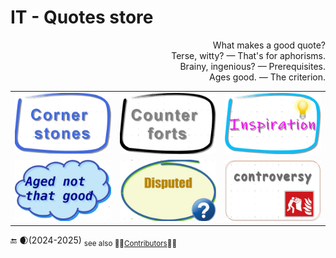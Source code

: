 # IT - Quotes store

<p dir="rtl">?What makes a good quote<br/>
.Terse, witty? —  That's for aphorisms<br/>
.Brainy, ingenious? — Prerequisites<br/>
.Ages good. — The criterion</p>

<table>
  <tr>
    <td>
       <a href="README+/cornerstones.md"><img src="../../../_rsc/_img/_nav/abriss/Cornerstones_390x250px.jpg" alt="&nbsp;&nbsp;&nbsp;IT Quotes - Cornerstones" 
                                  title="Aged selection of profound quotes"/></a>
    </td>
    <td>
       <a href="README+/quotes_aux.md"><img src="../../../_rsc/_img/_nav/abriss/Counterforts_390x250px.jpg" alt="&nbsp;&nbsp;&nbsp;IT Quotes - Counterforts" 
                                  title="Profound quotes from non-ITers"/></a>
    </td>
    <td>
       <a href="README+/inspirational.md"><img src="../../../_rsc/_img/_nav/abriss/Inspiration_390x250px.jpg" alt="&nbsp;&nbsp;&nbsp;Quotes - Inspiration" 
                                            title="Quotes for inspiration"/></a>
    </td>
  </tr>
  <tr>
    <td>
      <a href="README+/aside/sour_quotes.md"><img src="../../../_rsc/_img/_nav/cloud/notAged_390x250px.jpg" alt="&nbsp;&nbsp;&nbsp;IT Quotes - Aged not good" 
                                  title="Quotes, which aged not that good."/></a>
    </td>
    <td>
      <a href="README+/aside/miss_quotes.md"><img src="../../../_rsc/_img/_nav/abriss/disputed_390x250px.jpg" alt="&nbsp;&nbsp;&nbsp;Quotes - Disputed" 
                                            title="Misattributed, disputed and misinterpreted quotes"/></a>
    </td>
        <td>
          <a href="README+/aside/controversy.md"><img src="../../../_rsc/_img/_nav/abriss/controversy_390x250px.jpg" alt="&nbsp;&nbsp;&nbsp;Quotes - Controversial" 
                                            title="IT quotes - controversial"/></a>
    </td>
  </tr>
</table>

:end: 🌒(2024-2025) <sub>see also 👩‍🔬[Contributors](README+/contributors/)🧑‍💻</sub>
